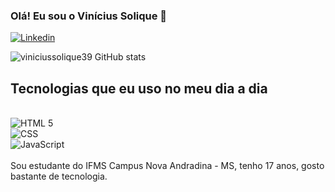 ### Olá! Eu sou o Vinícius Solique  👋

[![Linkedin](https://img.shields.io/badge/LinkedIn-0077B5?style=for-the-badge&logo=linkedin&logoColor=white)](https://www.linkedin.com/in/vinicius-de-souza-solique-b547b2253/)

![viniciussolique39 GitHub stats](https://github-readme-stats.vercel.app/api?username=viniciussolique39&show_icons=true&theme=onedark)

## Tecnologias que eu uso no meu dia a dia 

<div style="display inline_block"><br/>
 <img align="center"alt="HTML 5"src="https://img.shields.io/badge/HTML5-E34F26?style=for-the-badge&logo=html5&logoColor=white"/><br/>
 <img align="center"alt="CSS"src="https://img.shields.io/badge/CSS3-1572B6?style=for-the-badge&logo=css3&logoColor=white"/> <br/>
 <img align="center"alt="JavaScript"src="https://img.shields.io/badge/JavaScript-F7DF1E?style=for-the-badge&logo=javascript&logoColor=black"/>
</div><br/>
Sou estudante do IFMS Campus Nova Andradina - MS, tenho 17 anos, gosto bastante de tecnologia.
